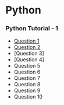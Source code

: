 # Python

### Python Tutorial - 1
* [Question 1](PythonTutorial/Question1.py)
* [Question 2](PythonTutorial/Question2.py)
* [Question 3]
* [Question 4]
* Question 5
* Question 6
* Question 7
* Question 8
* Question 9
* Question 10

